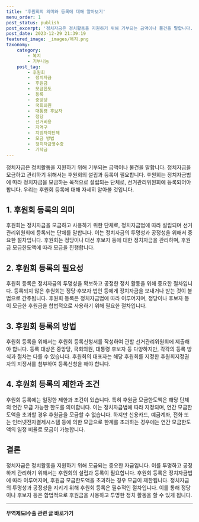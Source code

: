 ```yaml
---
title: '후원회의 의미와 등록에 대해 알아보기'
menu_order: 1
post_status: publish
post_excerpt: '정치자금은 정치활동을 지원하기 위해 기부되는 금액이나 물건을 말합니다. 정치자금을 모금하고 관리하기 위해서는 후원회의 설립과 등록이 필요합니다. 후원회는 정치자금법에 따라 정치자금을 모금하는 목적으로 설립되는 단체로, 선거관리위원회에 등록되어야 합니다. 우리는 후원회 등록에 대해 자세히 알아볼 것입니다.'
post_date: 2023-12-29 21:39:19
featured_image: _images/복지.png
taxonomy:
    category:
        - 복지
        - 기부나눔
    post_tag:
        - 후원회
        -  정치자금
        -  후원금
        -  모금한도
        -  등록
        -  중앙당
        -  국회의원
        -  대통령 후보자
        -  정당
        -  선거비용
        -  지역구
        -  지방자치단체
        -  모금 방법
        -  정치자금영수증
        -  기탁금
---
```



정치자금은 정치활동을 지원하기 위해 기부되는 금액이나 물건을 말합니다. 정치자금을 모금하고 관리하기 위해서는 후원회의 설립과 등록이 필요합니다. 후원회는 정치자금법에 따라 정치자금을 모금하는 목적으로 설립되는 단체로, 선거관리위원회에 등록되어야 합니다. 우리는 후원회 등록에 대해 자세히 알아볼 것입니다.

## 1. 후원회 등록의 의미

후원회는 정치자금을 모금하고 사용하기 위한 단체로, 정치자금법에 따라 설립되며 선거관리위원회에 등록되는 단체를 말합니다. 이는 정치자금의 투명성과 공정성을 위해서 중요한 절차입니다. 후원회는 정당이나 대선 후보자 등에 대한 정치자금을 관리하며, 후원금 모금한도액에 따라 모금을 진행합니다.

## 2. 후원회 등록의 필요성

후원회 등록은 정치자금의 투명성을 확보하고 공정한 정치 활동을 위해 중요한 절차입니다. 등록되지 않은 후원회는 정당·후보자·법인 등에게 정치자금을 보내거나 받는 것이 불법으로 간주됩니다. 후원회 등록은 정치자금법에 따라 이루어지며, 정당이나 후보자 등이 모금한 후원금을 합법적으로 사용하기 위해 필요한 절차입니다.

## 3. 후원회 등록의 방법

후원회 등록을 위해서는 후원회 등록신청서를 작성하여 관할 선거관리위원회에 제출해야 합니다. 등록 대상은 중앙당, 국회의원, 대통령 후보자 등 다양하지만, 각각의 등록 방식과 절차는 다를 수 있습니다. 후원회의 대표자는 해당 후원회를 지정한 후원회지정권자의 지정서를 첨부하여 등록신청을 해야 합니다.

## 4. 후원회 등록의 제한과 조건

후원회 등록에는 일정한 제한과 조건이 있습니다. 특히 후원금 모금한도액은 해당 단체의 연간 모금 가능한 한도를 의미합니다. 이는 정치자금법에 따라 지정되며, 연간 모금한도액을 초과할 경우 후원금을 모금할 수 없습니다. 하지만 신용카드, 예금계좌, 전화 또는 인터넷전자결제시스템 등에 의한 모금으로 한계를 초과하는 경우에는 연간 모금한도액의 일정 비율로 모금이 가능합니다.

## 결론

정치자금은 정치활동을 지원하기 위해 모금되는 중요한 자금입니다. 이를 투명하고 공정하게 관리하기 위해서는 후원회의 설립과 등록이 필요합니다. 후원회 등록은 정치자금법에 따라 이루어지며, 후원금 모금한도액을 초과하는 경우 모금이 제한됩니다. 정치자금의 투명성과 공정성을 지키기 위해 후원회 등록은 필수적인 절차입니다. 이를 통해 정당이나 후보자 등은 합법적으로 후원금을 사용하고 투명한 정치 활동을 할 수 있게 됩니다.
<!-- wp:separator -->
<hr class="wp-block-separator has-alpha-channel-opacity"/>
<!-- /wp:separator -->

<!-- wp:group {"backgroundColor":"base","layout":{"type":"constrained"}} -->
<div class="wp-block-group has-base-background-color has-background"><!-- wp:paragraph {"align":"center","fontSize":"medium"} -->
<p class="has-text-align-center has-large-font-size"><strong>무역제도Ⅰ수출 관련 글 바로가기</strong></p>
<!-- /wp:paragraph -->


<!-- wp:latest-posts
{"categories":[{"id":14332,"count":19,"description":"","link":"https://uknowlaw.com/category/%eb%ac%b4%ec%97%ad%ec%a0%9c%eb%8f%84%e2%85%b0%ec%88%98%ec%b6%9c/","name":"무역제도Ⅰ수출","slug":"무역제도Ⅰ수출","taxonomy":"category","parent":0,"meta":[],"_links":{"self":[{"href":"https://uknowlaw.com/wp-json/wp/v2/categories/14332"}],"collection":[{"href":"https://uknowlaw.com/wp-json/wp/v2/categories"}],"about":[{"href":"https://uknowlaw.com/wp-json/wp/v2/taxonomies/category"}],"wp:post_type":[{"href":"https://uknowlaw.com/wp-json/wp/v2/posts?categories=14332"}],"curies":[{"name":"wp","href":"https://api.w.org/{rel}","templated":true}]}}],"postsToShow":100,"excerptLength":28,"postLayout":"grid","columns":2,"featuredImageAlign":"left","featuredImageSizeSlug":"large","fontSize":"small"} /--></div>
<!-- /wp:group -->